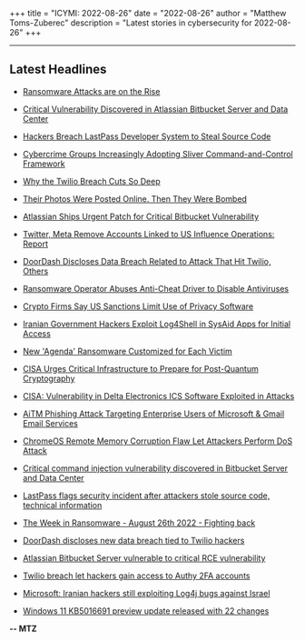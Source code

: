 +++
title = "ICYMI: 2022-08-26"
date = "2022-08-26"
author = "Matthew Toms-Zuberec"
description = "Latest stories in cybersecurity for 2022-08-26"
+++

---------------------------------------------------------------------------
## Latest Headlines
- [Ransomware Attacks are on the Rise](https://threatpost.com/ransomware-attacks-are-on-the-rise/180481/)

- [Critical Vulnerability Discovered in Atlassian Bitbucket Server and Data Center](https://thehackernews.com/2022/08/critical-vulnerability-discovered-in.html)

- [Hackers Breach LastPass Developer System to Steal Source Code](https://thehackernews.com/2022/08/hackers-breach-lastpass-developer.html)

- [Cybercrime Groups Increasingly Adopting Sliver Command-and-Control Framework](https://thehackernews.com/2022/08/cybercrime-groups-increasingly-adopting.html)

- [Why the Twilio Breach Cuts So Deep](https://www.wired.com/story/twilio-breach-phishing-supply-chain-attacks/)

- [Their Photos Were Posted Online. Then They Were Bombed](https://www.wired.com/story/wagner-group-osint-russia-ukraine/)

- [Atlassian Ships Urgent Patch for Critical Bitbucket Vulnerability](https://www.securityweek.com/atlassian-ships-urgent-patch-critical-bitbucket-vulnerability)

- [Twitter, Meta Remove Accounts Linked to US Influence Operations: Report](https://www.securityweek.com/twitter-meta-remove-accounts-linked-us-influence-operations-report)

- [DoorDash Discloses Data Breach Related to Attack That Hit Twilio, Others](https://www.securityweek.com/doordash-data-compromised-following-twilio-hack)

- [Ransomware Operator Abuses Anti-Cheat Driver to Disable Antiviruses](https://www.securityweek.com/ransomware-operator-abuses-anti-cheat-driver-disable-antiviruses)

- [Crypto Firms Say US Sanctions Limit Use of Privacy Software](https://www.securityweek.com/crypto-firms-say-us-sanctions-limit-use-privacy-software)

- [Iranian Government Hackers Exploit Log4Shell in SysAid Apps for Initial Access](https://www.securityweek.com/iranian-government-hackers-exploit-log4shell-sysaid-apps-initial-access)

- [New 'Agenda' Ransomware Customized for Each Victim](https://www.securityweek.com/new-agenda-ransomware-customized-each-victim)

- [CISA Urges Critical Infrastructure to Prepare for Post-Quantum Cryptography](https://www.securityweek.com/cisa-urges-critical-infrastructure-prepare-post-quantum-cryptography)

- [CISA: Vulnerability in ​​Delta Electronics ICS Software Exploited in Attacks](https://www.securityweek.com/cisa-vulnerability-delta-ics-software-exploited-attacks)

- [AiTM Phishing Attack Targeting Enterprise Users of Microsoft & Gmail Email Services](https://cybersecuritynews.com/aitm-phishing-attack/)

- [ChromeOS Remote Memory Corruption Flaw Let Attackers Perform DoS Attack](https://cybersecuritynews.com/chromeos-remote-memory-corruption-flaw/)

- [Critical command injection vulnerability discovered in Bitbucket Server and Data Center](https://portswigger.net/daily-swig/critical-command-injection-vulnerability-discovered-in-bitbucket-server-and-data-center)

- [LastPass flags security incident after attackers stole source code, technical information](https://portswigger.net/daily-swig/lastpass-flags-security-incident-after-attackers-stole-source-code-technical-information)

- [The Week in Ransomware - August 26th 2022 - Fighting back](https://www.bleepingcomputer.com/news/security/the-week-in-ransomware-august-26th-2022-fighting-back/)

- [DoorDash discloses new data breach tied to Twilio hackers](https://www.bleepingcomputer.com/news/security/doordash-discloses-new-data-breach-tied-to-twilio-hackers/)

- [Atlassian Bitbucket Server vulnerable to critical RCE vulnerability](https://www.bleepingcomputer.com/news/security/atlassian-bitbucket-server-vulnerable-to-critical-rce-vulnerability/)

- [Twilio breach let hackers gain access to Authy 2FA accounts](https://www.bleepingcomputer.com/news/security/twilio-breach-let-hackers-gain-access-to-authy-2fa-accounts/)

- [Microsoft: Iranian hackers still exploiting Log4j bugs against Israel](https://www.bleepingcomputer.com/news/security/microsoft-iranian-hackers-still-exploiting-log4j-bugs-against-israel/)

- [Windows 11 KB5016691 preview update released with 22 changes](https://www.bleepingcomputer.com/news/microsoft/windows-11-kb5016691-preview-update-released-with-22-changes/)

**-- MTZ**